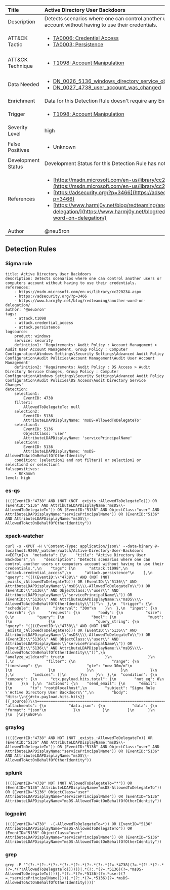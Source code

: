 | Title                | Active Directory User Backdoors                                                                                                                                                 |
|:---------------------|:------------------------------------------------------------------------------------------------------------------------------------------------------------|
| Description          | Detects scenarios where one can control another users or computers account without having to use their credentials.                                                                                                                                           |
| ATT&amp;CK Tactic    |  <ul><li>[TA0006: Credential Access](https://attack.mitre.org/tactics/TA0006)</li><li>[TA0003: Persistence](https://attack.mitre.org/tactics/TA0003)</li></ul>  |
| ATT&amp;CK Technique | <ul><li>[T1098: Account Manipulation](https://attack.mitre.org/techniques/T1098)</li></ul>  |
| Data Needed          | <ul><li>[DN_0026_5136_windows_directory_service_object_was_modified](../Data_Needed/DN_0026_5136_windows_directory_service_object_was_modified.md)</li><li>[DN_0027_4738_user_account_was_changed](../Data_Needed/DN_0027_4738_user_account_was_changed.md)</li></ul>  |
| Enrichment           |  Data for this Detection Rule doesn't require any Enrichments.  |
| Trigger              | <ul><li>[T1098: Account Manipulation](../Triggers/T1098.md)</li></ul>  |
| Severity Level       | high |
| False Positives      | <ul><li>Unknown</li></ul>  |
| Development Status   |  Development Status for this Detection Rule has not been defined yet.  |
| References           | <ul><li>[https://msdn.microsoft.com/en-us/library/cc220234.aspx](https://msdn.microsoft.com/en-us/library/cc220234.aspx)</li><li>[https://adsecurity.org/?p=3466](https://adsecurity.org/?p=3466)</li><li>[https://www.harmj0y.net/blog/redteaming/another-word-on-delegation/](https://www.harmj0y.net/blog/redteaming/another-word-on-delegation/)</li></ul>  |
| Author               | @neu5ron |


## Detection Rules

### Sigma rule

```
title: Active Directory User Backdoors
description: Detects scenarios where one can control another users or computers account without having to use their credentials.
references:
    - https://msdn.microsoft.com/en-us/library/cc220234.aspx
    - https://adsecurity.org/?p=3466
    - https://www.harmj0y.net/blog/redteaming/another-word-on-delegation/
author: '@neu5ron'
tags:
    - attack.t1098
    - attack.credential_access
    - attack.persistence
logsource:
    product: windows
    service: security
    definition1: 'Requirements: Audit Policy : Account Management > Audit User Account Management, Group Policy : Computer Configuration\Windows Settings\Security Settings\Advanced Audit Policy Configuration\Audit Policies\Account Management\Audit User Account Management'
    definition2: 'Requirements: Audit Policy : DS Access > Audit Directory Service Changes, Group Policy : Computer Configuration\Windows Settings\Security Settings\Advanced Audit Policy Configuration\Audit Policies\DS Access\Audit Directory Service Changes'
detection:
    selection1:
        EventID: 4738
    filter1:
        AllowedToDelegateTo: null
    selection2:
        EventID: 5136
        AttributeLDAPDisplayName: 'msDS-AllowedToDelegateTo'
    selection3:
        EventID: 5136
        ObjectClass: 'user'
        AttributeLDAPDisplayName: 'servicePrincipalName'
    selection4:
        EventID: 5136
        AttributeLDAPDisplayName: 'msDS-AllowedToActOnBehalfOfOtherIdentity'        
    condition: (selection1 and not filter1) or selection2 or selection3 or selection4
falsepositives: 
    - Unknown
level: high

```





### es-qs
    
```
((((EventID:"4738" AND (NOT (NOT _exists_:AllowedToDelegateTo))) OR (EventID:"5136" AND AttributeLDAPDisplayName:"msDS\\-AllowedToDelegateTo")) OR (EventID:"5136" AND ObjectClass:"user" AND AttributeLDAPDisplayName:"servicePrincipalName")) OR (EventID:"5136" AND AttributeLDAPDisplayName:"msDS\\-AllowedToActOnBehalfOfOtherIdentity"))
```


### xpack-watcher
    
```
curl -s -XPUT -H \'Content-Type: application/json\' --data-binary @- localhost:9200/_watcher/watch/Active-Directory-User-Backdoors <<EOF\n{\n  "metadata": {\n    "title": "Active Directory User Backdoors",\n    "description": "Detects scenarios where one can control another users or computers account without having to use their credentials.",\n    "tags": [\n      "attack.t1098",\n      "attack.credential_access",\n      "attack.persistence"\n    ],\n    "query": "((((EventID:\\"4738\\" AND (NOT (NOT _exists_:AllowedToDelegateTo))) OR (EventID:\\"5136\\" AND AttributeLDAPDisplayName:\\"msDS\\\\-AllowedToDelegateTo\\")) OR (EventID:\\"5136\\" AND ObjectClass:\\"user\\" AND AttributeLDAPDisplayName:\\"servicePrincipalName\\")) OR (EventID:\\"5136\\" AND AttributeLDAPDisplayName:\\"msDS\\\\-AllowedToActOnBehalfOfOtherIdentity\\"))"\n  },\n  "trigger": {\n    "schedule": {\n      "interval": "30m"\n    }\n  },\n  "input": {\n    "search": {\n      "request": {\n        "body": {\n          "size": 0,\n          "query": {\n            "bool": {\n              "must": [\n                {\n                  "query_string": {\n                    "query": "((((EventID:\\"4738\\" AND (NOT (NOT _exists_:AllowedToDelegateTo))) OR (EventID:\\"5136\\" AND AttributeLDAPDisplayName:\\"msDS\\\\-AllowedToDelegateTo\\")) OR (EventID:\\"5136\\" AND ObjectClass:\\"user\\" AND AttributeLDAPDisplayName:\\"servicePrincipalName\\")) OR (EventID:\\"5136\\" AND AttributeLDAPDisplayName:\\"msDS\\\\-AllowedToActOnBehalfOfOtherIdentity\\"))",\n                    "analyze_wildcard": true\n                  }\n                }\n              ],\n              "filter": {\n                "range": {\n                  "timestamp": {\n                    "gte": "now-30m/m"\n                  }\n                }\n              }\n            }\n          }\n        },\n        "indices": []\n      }\n    }\n  },\n  "condition": {\n    "compare": {\n      "ctx.payload.hits.total": {\n        "not_eq": 0\n      }\n    }\n  },\n  "actions": {\n    "send_email": {\n      "email": {\n        "to": "root@localhost",\n        "subject": "Sigma Rule \'Active Directory User Backdoors\'",\n        "body": "Hits:\\n{{#ctx.payload.hits.hits}}{{_source}}\\n================================================================================\\n{{/ctx.payload.hits.hits}}",\n        "attachments": {\n          "data.json": {\n            "data": {\n              "format": "json"\n            }\n          }\n        }\n      }\n    }\n  }\n}\nEOF\n
```


### graylog
    
```
((((EventID:"4738" AND NOT (NOT _exists_:AllowedToDelegateTo)) OR (EventID:"5136" AND AttributeLDAPDisplayName:"msDS\\-AllowedToDelegateTo")) OR (EventID:"5136" AND ObjectClass:"user" AND AttributeLDAPDisplayName:"servicePrincipalName")) OR (EventID:"5136" AND AttributeLDAPDisplayName:"msDS\\-AllowedToActOnBehalfOfOtherIdentity"))
```


### splunk
    
```
((((EventID="4738" NOT (NOT AllowedToDelegateTo="*")) OR (EventID="5136" AttributeLDAPDisplayName="msDS-AllowedToDelegateTo")) OR (EventID="5136" ObjectClass="user" AttributeLDAPDisplayName="servicePrincipalName")) OR (EventID="5136" AttributeLDAPDisplayName="msDS-AllowedToActOnBehalfOfOtherIdentity"))
```


### logpoint
    
```
((((EventID="4738"  -(-AllowedToDelegateTo=*)) OR (EventID="5136" AttributeLDAPDisplayName="msDS-AllowedToDelegateTo")) OR (EventID="5136" ObjectClass="user" AttributeLDAPDisplayName="servicePrincipalName")) OR (EventID="5136" AttributeLDAPDisplayName="msDS-AllowedToActOnBehalfOfOtherIdentity"))
```


### grep
    
```
grep -P '^(?:.*(?:.*(?:.*(?:.*(?:.*(?:.*(?:.*(?=.*4738)(?=.*(?!.*(?:.*(?=.*(?!AllowedToDelegateTo))))))|.*(?:.*(?=.*5136)(?=.*msDS-AllowedToDelegateTo))))|.*(?:.*(?=.*5136)(?=.*user)(?=.*servicePrincipalName))))|.*(?:.*(?=.*5136)(?=.*msDS-AllowedToActOnBehalfOfOtherIdentity))))'
```



